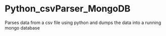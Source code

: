 # Python_csvParser_MongoDB
Parses data from a csv file using python and dumps the data into a running mongo database
